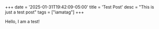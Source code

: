 +++
date = '2025-01-31T19:42:09-05:00'
title = 'Test Post'
desc = "This is just a test post"
tags = ["iamatag"]
+++

Hello, I am a test!
